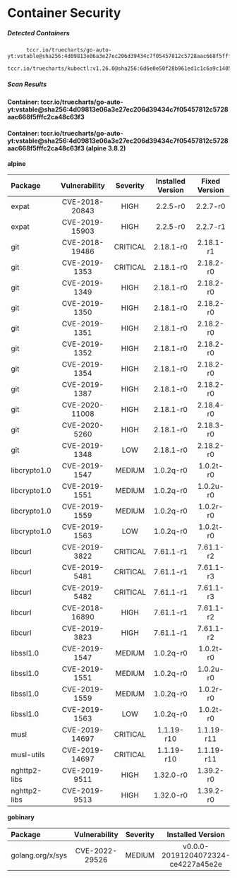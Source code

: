 # Container Security

##### Detected Containers

          tccr.io/truecharts/go-auto-yt:vstable@sha256:4d09813e06a3e27ec206d39434c7f05457812c5728aac668f5fffc2ca48c63f3
          tccr.io/truecharts/kubectl:v1.26.0@sha256:6d6e0e50f28b961ed1c1c6a9c140553238641591fbdc9ac7c1a348636f78c552

##### Scan Results

**Container: tccr.io/truecharts/go-auto-yt:vstable@sha256:4d09813e06a3e27ec206d39434c7f05457812c5728aac668f5fffc2ca48c63f3**

#### Container: tccr.io/truecharts/go-auto-yt:vstable@sha256:4d09813e06a3e27ec206d39434c7f05457812c5728aac668f5fffc2ca48c63f3 (alpine 3.8.2)
    

**alpine**

      
| Package         |    Vulnerability   |   Severity  |  Installed Version | Fixed Version |
|:----------------|:------------------:|:-----------:|:------------------:|:-------------:|
| expat         |    CVE-2018-20843   |   HIGH  |  2.2.5-r0 | 2.2.7-r0 |
| expat         |    CVE-2019-15903   |   HIGH  |  2.2.5-r0 | 2.2.7-r1 |
| git         |    CVE-2018-19486   |   CRITICAL  |  2.18.1-r0 | 2.18.1-r1 |
| git         |    CVE-2019-1353   |   CRITICAL  |  2.18.1-r0 | 2.18.2-r0 |
| git         |    CVE-2019-1349   |   HIGH  |  2.18.1-r0 | 2.18.2-r0 |
| git         |    CVE-2019-1350   |   HIGH  |  2.18.1-r0 | 2.18.2-r0 |
| git         |    CVE-2019-1351   |   HIGH  |  2.18.1-r0 | 2.18.2-r0 |
| git         |    CVE-2019-1352   |   HIGH  |  2.18.1-r0 | 2.18.2-r0 |
| git         |    CVE-2019-1354   |   HIGH  |  2.18.1-r0 | 2.18.2-r0 |
| git         |    CVE-2019-1387   |   HIGH  |  2.18.1-r0 | 2.18.2-r0 |
| git         |    CVE-2020-11008   |   HIGH  |  2.18.1-r0 | 2.18.4-r0 |
| git         |    CVE-2020-5260   |   HIGH  |  2.18.1-r0 | 2.18.3-r0 |
| git         |    CVE-2019-1348   |   LOW  |  2.18.1-r0 | 2.18.2-r0 |
| libcrypto1.0         |    CVE-2019-1547   |   MEDIUM  |  1.0.2q-r0 | 1.0.2t-r0 |
| libcrypto1.0         |    CVE-2019-1551   |   MEDIUM  |  1.0.2q-r0 | 1.0.2u-r0 |
| libcrypto1.0         |    CVE-2019-1559   |   MEDIUM  |  1.0.2q-r0 | 1.0.2r-r0 |
| libcrypto1.0         |    CVE-2019-1563   |   LOW  |  1.0.2q-r0 | 1.0.2t-r0 |
| libcurl         |    CVE-2019-3822   |   CRITICAL  |  7.61.1-r1 | 7.61.1-r2 |
| libcurl         |    CVE-2019-5481   |   CRITICAL  |  7.61.1-r1 | 7.61.1-r3 |
| libcurl         |    CVE-2019-5482   |   CRITICAL  |  7.61.1-r1 | 7.61.1-r3 |
| libcurl         |    CVE-2018-16890   |   HIGH  |  7.61.1-r1 | 7.61.1-r2 |
| libcurl         |    CVE-2019-3823   |   HIGH  |  7.61.1-r1 | 7.61.1-r2 |
| libssl1.0         |    CVE-2019-1547   |   MEDIUM  |  1.0.2q-r0 | 1.0.2t-r0 |
| libssl1.0         |    CVE-2019-1551   |   MEDIUM  |  1.0.2q-r0 | 1.0.2u-r0 |
| libssl1.0         |    CVE-2019-1559   |   MEDIUM  |  1.0.2q-r0 | 1.0.2r-r0 |
| libssl1.0         |    CVE-2019-1563   |   LOW  |  1.0.2q-r0 | 1.0.2t-r0 |
| musl         |    CVE-2019-14697   |   CRITICAL  |  1.1.19-r10 | 1.1.19-r11 |
| musl-utils         |    CVE-2019-14697   |   CRITICAL  |  1.1.19-r10 | 1.1.19-r11 |
| nghttp2-libs         |    CVE-2019-9511   |   HIGH  |  1.32.0-r0 | 1.39.2-r0 |
| nghttp2-libs         |    CVE-2019-9513   |   HIGH  |  1.32.0-r0 | 1.39.2-r0 |

**gobinary**

      
| Package         |    Vulnerability   |   Severity  |  Installed Version | Fixed Version |
|:----------------|:------------------:|:-----------:|:------------------:|:-------------:|
| golang.org/x/sys         |    CVE-2022-29526   |   MEDIUM  |  v0.0.0-20191204072324-ce4227a45e2e | 0.0.0-20220412211240-33da011f77ad |

